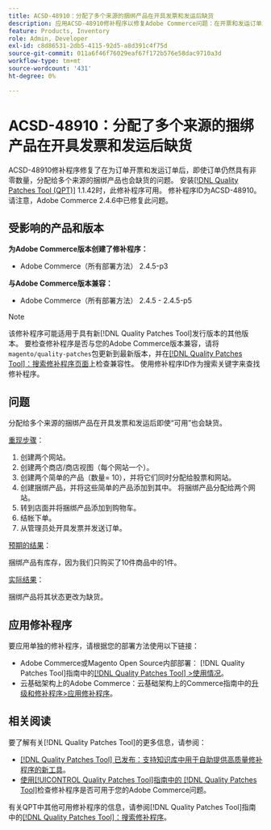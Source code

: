 ```yaml
---
title: ACSD-48910：分配了多个来源的捆绑产品在开具发票和发运后缺货
description: 应用ACSD-48910修补程序以修复Adobe Commerce问题：在开票和发运订单后，分配给多个来源的捆绑产品会缺货，即使该订单仍然具有非零数量。
feature: Products, Inventory
role: Admin, Developer
exl-id: c8d86531-2db5-4115-92d5-a8d391c4f75d
source-git-commit: 011a6f46f76029eaf67f172b576e58dac9710a3d
workflow-type: tm+mt
source-wordcount: '431'
ht-degree: 0%

---
```


# ACSD-48910：分配了多个来源的捆绑产品在开具发票和发运后缺货

ACSD-48910修补程序修复了在为订单开票和发运订单后，即使订单仍然具有非零数量，分配给多个来源的捆绑产品也会缺货的问题。 安装[[!DNL Quality Patches Tool (QPT)]](https://experienceleague.adobe.com/en/docs/commerce-operations/tools/quality-patches-tool/quality-patches-tool-to-self-serve-quality-patches) 1.1.42时，此修补程序可用。 修补程序ID为ACSD-48910。 请注意，Adobe Commerce 2.4.6中已修复此问题。

## 受影响的产品和版本

**为Adobe Commerce版本创建了修补程序：**

* Adobe Commerce（所有部署方法） 2.4.5-p3

**与Adobe Commerce版本兼容：**

* Adobe Commerce（所有部署方法） 2.4.5 - 2.4.5-p5

>[!NOTE]
>
>该修补程序可能适用于具有新[!DNL Quality Patches Tool]发行版本的其他版本。 要检查修补程序是否与您的Adobe Commerce版本兼容，请将`magento/quality-patches`包更新到最新版本，并在[[!DNL Quality Patches Tool]：搜索修补程序页面](https://experienceleague.adobe.com/tools/commerce-quality-patches/index.html)上检查兼容性。 使用修补程序ID作为搜索关键字来查找修补程序。

## 问题

分配给多个来源的捆绑产品在开具发票和发运后即使“可用”也会缺货。

<u>重现步骤</u>：

1. 创建两个网站。
1. 创建两个商店/商店视图（每个网站一个）。
1. 创建两个简单的产品（数量= 10），并将它们同时分配给股票和网站。
1. 创建捆绑产品，并将这些简单的产品添加到其中。 将捆绑产品分配给两个网站。
1. 转到店面并将捆绑产品添加到购物车。
1. 结帐下单。
1. 从管理员处开具发票并发送订单。

<u>预期的结果</u>：

捆绑产品有库存，因为我们只购买了10件商品中的1件。

<u>实际结果</u>：

捆绑产品将其状态更改为缺货。

## 应用修补程序

要应用单独的修补程序，请根据您的部署方法使用以下链接：

* Adobe Commerce或Magento Open Source内部部署： [!DNL Quality Patches Tool]指南中的[[!DNL Quality Patches Tool] >使用情况](/help/tools/quality-patches-tool/usage.md)。
* 云基础架构上的Adobe Commerce：云基础架构上的Commerce指南中的[升级和修补程序>应用修补程序](https://experienceleague.adobe.com/docs/commerce-cloud-service/user-guide/develop/upgrade/apply-patches.html)。

## 相关阅读

要了解有关[!DNL Quality Patches Tool]的更多信息，请参阅：

* [[!DNL Quality Patches Tool] 已发布：支持知识库中用于自助提供高质量修补程序的新工具](https://experienceleague.adobe.com/en/docs/commerce-operations/tools/quality-patches-tool/quality-patches-tool-to-self-serve-quality-patches)。
* [使用[!UICONTROL Quality Patches Tool]指南中的 [!DNL Quality Patches Tool]](/help/tools/quality-patches-tool/patches-available-in-qpt/check-patch-for-magento-issue-with-magento-quality-patches.md)检查修补程序是否可用于您的Adobe Commerce问题。


有关QPT中其他可用修补程序的信息，请参阅[!DNL Quality Patches Tool]指南中的[[!DNL Quality Patches Tool]：搜索修补程序](https://experienceleague.adobe.com/tools/commerce-quality-patches/index.html)。
